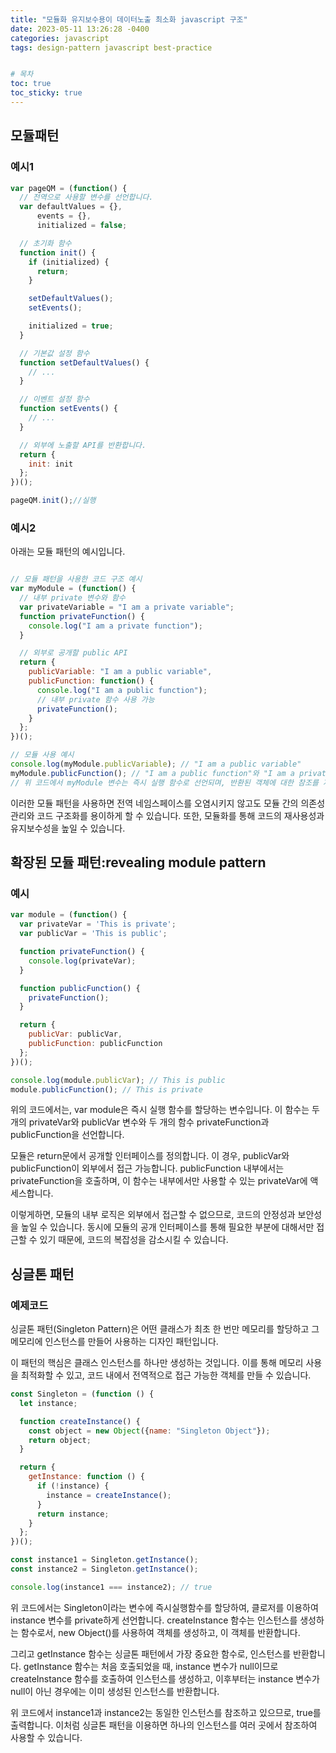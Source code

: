 ```yaml
---
title: "모듈화 유지보수용이 데이터노출 최소화 javascript 구조"
date: 2023-05-11 13:26:28 -0400
categories: javascript
tags: design-pattern javascript best-practice


# 목차
toc: true  
toc_sticky: true 
---
```


## 모듈패턴

### 예시1

```javascript
var pageQM = (function() {
  // 전역으로 사용할 변수를 선언합니다.
  var defaultValues = {},
      events = {},
      initialized = false;

  // 초기화 함수
  function init() {
    if (initialized) {
      return;
    }

    setDefaultValues();
    setEvents();

    initialized = true;
  }

  // 기본값 설정 함수
  function setDefaultValues() {
    // ...
  }

  // 이벤트 설정 함수
  function setEvents() {
    // ...
  }

  // 외부에 노출할 API를 반환합니다.
  return {
    init: init
  };
})();

pageQM.init();//실행
```

### 예시2

아래는 모듈 패턴의 예시입니다.

```javascript

// 모듈 패턴을 사용한 코드 구조 예시
var myModule = (function() {
  // 내부 private 변수와 함수
  var privateVariable = "I am a private variable";
  function privateFunction() {
    console.log("I am a private function");
  }

  // 외부로 공개할 public API
  return {
    publicVariable: "I am a public variable",
    publicFunction: function() {
      console.log("I am a public function");
      // 내부 private 함수 사용 가능
      privateFunction();
    }
  };
})();

// 모듈 사용 예시
console.log(myModule.publicVariable); // "I am a public variable"
myModule.publicFunction(); // "I am a public function"와 "I am a private function" 출력
// 위 코드에서 myModule 변수는 즉시 실행 함수로 선언되며, 반환된 객체에 대한 참조를 저장합니다. 내부에는 private 변수와 함수, public API가 정의되어 있습니다. private 변수와 함수는 외부에서 접근할 수 없으며, public API만을 통해 접근할 수 있습니다.

```

이러한 모듈 패턴을 사용하면 전역 네임스페이스를 오염시키지 않고도 모듈 간의 의존성 관리와 코드 구조화를 용이하게 할 수 있습니다. 또한, 모듈화를 통해 코드의 재사용성과 유지보수성을 높일 수 있습니다.

## 확장된 모듈 패턴:revealing module pattern

### 예시

```javascript
var module = (function() {
  var privateVar = 'This is private';
  var publicVar = 'This is public';

  function privateFunction() {
    console.log(privateVar);
  }

  function publicFunction() {
    privateFunction();
  }

  return {
    publicVar: publicVar,
    publicFunction: publicFunction
  };
})();

console.log(module.publicVar); // This is public
module.publicFunction(); // This is private

```

위의 코드에서는, var module은 즉시 실행 함수를 할당하는 변수입니다. 이 함수는 두 개의 privateVar와 publicVar 변수와 두 개의 함수 privateFunction과 publicFunction을 선언합니다.

모듈은 return문에서 공개할 인터페이스를 정의합니다. 이 경우, publicVar와 publicFunction이 외부에서 접근 가능합니다. publicFunction 내부에서는 privateFunction을 호출하며, 이 함수는 내부에서만 사용할 수 있는 privateVar에 액세스합니다.

이렇게하면, 모듈의 내부 로직은 외부에서 접근할 수 없으므로, 코드의 안정성과 보안성을 높일 수 있습니다. 동시에 모듈의 공개 인터페이스를 통해 필요한 부분에 대해서만 접근할 수 있기 때문에, 코드의 복잡성을 감소시킬 수 있습니다.

## 싱글톤 패턴

### 예제코드

싱글톤 패턴(Singleton Pattern)은 어떤 클래스가 최초 한 번만 메모리를 할당하고 그 메모리에 인스턴스를 만들어 사용하는 디자인 패턴입니다.

이 패턴의 핵심은 클래스 인스턴스를 하나만 생성하는 것입니다. 이를 통해 메모리 사용을 최적화할 수 있고, 코드 내에서 전역적으로 접근 가능한 객체를 만들 수 있습니다.

```javascript
const Singleton = (function () {
  let instance;

  function createInstance() {
    const object = new Object({name: "Singleton Object"});
    return object;
  }

  return {
    getInstance: function () {
      if (!instance) {
        instance = createInstance();
      }
      return instance;
    }
  };
})();

const instance1 = Singleton.getInstance();
const instance2 = Singleton.getInstance();

console.log(instance1 === instance2); // true

```

위 코드에서는 Singleton이라는 변수에 즉시실행함수를 할당하여, 클로저를 이용하여 instance 변수를 private하게 선언합니다. createInstance 함수는 인스턴스를 생성하는 함수로서, new Object()를 사용하여 객체를 생성하고, 이 객체를 반환합니다.

그리고 getInstance 함수는 싱글톤 패턴에서 가장 중요한 함수로, 인스턴스를 반환합니다. getInstance 함수는 처음 호출되었을 때, instance 변수가 null이므로 createInstance 함수를 호출하여 인스턴스를 생성하고, 이후부터는 instance 변수가 null이 아닌 경우에는 이미 생성된 인스턴스를 반환합니다.

위 코드에서 instance1과 instance2는 동일한 인스턴스를 참조하고 있으므로, true를 출력합니다. 이처럼 싱글톤 패턴을 이용하면 하나의 인스턴스를 여러 곳에서 참조하여 사용할 수 있습니다.